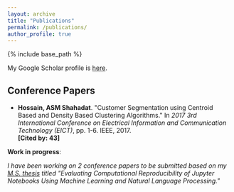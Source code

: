 ```yaml
---
layout: archive
title: "Publications"
permalink: /publications/
author_profile: true
---
```

<!-- 
{% if site.author.googlescholar %}
  <div class="wordwrap">You can also find my articles on <a href="{{site.author.googlescholar}}">my Google Scholar profile</a>.</div>
{% endif %}
 -->

{% include base_path %}

My Google Scholar profile is [here](https://scholar.google.com/citations?user=DQg0PLgAAAAJ&hl=en).  

Conference Papers
-----------------

* **Hossain, ASM Shahadat**. "Customer Segmentation using Centroid Based and Density Based Clustering Algorithms." In _2017 3rd International Conference on Electrical Information and Communication Technology (EICT)_, pp. 1-6. IEEE, 2017.             
  **[Cited by: 43]**     

      
**Work in progress**:  

_I have been working on 2 conference papers to be submitted based on my [M.S. thesis](https://www.proquest.com/docview/3100751446) titled "Evaluating Computational Reproducibility of Jupyter Notebooks Using Machine Learning and Natural Language Processing."_

<!-- New style rendering if publication categories are defined -->
<!--
{% if site.publication_category %}
  {% for category in site.publication_category  %}
    {% assign title_shown = false %}
    {% for post in site.publications reversed %}
      {% if post.category != category[0] %}
        {% continue %}
      {% endif %}
      {% unless title_shown %}
        <h2>{{ category[1].title }}</h2><hr />
        {% assign title_shown = true %}
      {% endunless %}
      {% include archive-single.html %}
    {% endfor %}
  {% endfor %}
{% else %}
  {% for post in site.publications reversed %}
    {% include archive-single.html %}
  {% endfor %}
{% endif %}

-->
